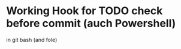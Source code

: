 Working Hook for TODO check before commit (auch Powershell)
===========================================================


in git bash (and fole)
